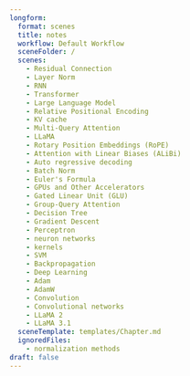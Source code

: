 ```yaml
---
longform:
  format: scenes
  title: notes
  workflow: Default Workflow
  sceneFolder: /
  scenes:
    - Residual Connection
    - Layer Norm
    - RNN
    - Transformer
    - Large Language Model
    - Relative Positional Encoding
    - KV cache
    - Multi-Query Attention
    - LLaMA
    - Rotary Position Embeddings (RoPE)
    - Attention with Linear Biases (ALiBi)
    - Auto regressive decoding
    - Batch Norm
    - Euler's Formula
    - GPUs and Other Accelerators
    - Gated Linear Unit (GLU)
    - Group-Query Attention
    - Decision Tree
    - Gradient Descent
    - Perceptron
    - neuron networks
    - kernels
    - SVM
    - Backpropagation
    - Deep Learning
    - Adam
    - AdamW
    - Convolution
    - Convolutional networks
    - LLaMA 2
    - LLaMA 3.1
  sceneTemplate: templates/Chapter.md
  ignoredFiles:
    - normalization methods
draft: false
---
```


